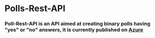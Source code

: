 # Polls-Rest-API
### Poll-Rest-API is an API aimed at creating binary polls having "yes" or "no" answers, it is currently published on [Azure](https://poll-rest-api.azurewebsites.net/)
